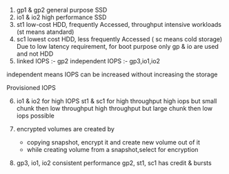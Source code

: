 1) gp1 & gp2 general purpose SSD
2) io1 & io2 high performance SSD
3) st1 low-cost HDD, frequently Accessed, throughput intensive workloads (st means atandard)
4) sc1 lowest cost HDD, less frequently Accessed ( sc means cold storage)
Due to low latency requirement, for boot purpose only gp & io are used and not HDD
5) linked IOPS :- gp2
independent IOPS :- gp3,io1,io2

independent means IOPS can be increased without increasing the storage

Provisioned IOPS

6) io1 & io2 for high IOPS
st1 & sc1 for high throughput
high iops but small chunk then low throughput 
high throughput but large chunk then low iops possible 

7) encrypted volumes are created by 
   - copying snapshot, encrypt it and create new volume out of it
   - while creating volume from a snapshot,select for encryption 

8) gp3, io1, io2 consistent performance 
   gp2, st1, sc1 has credit & bursts